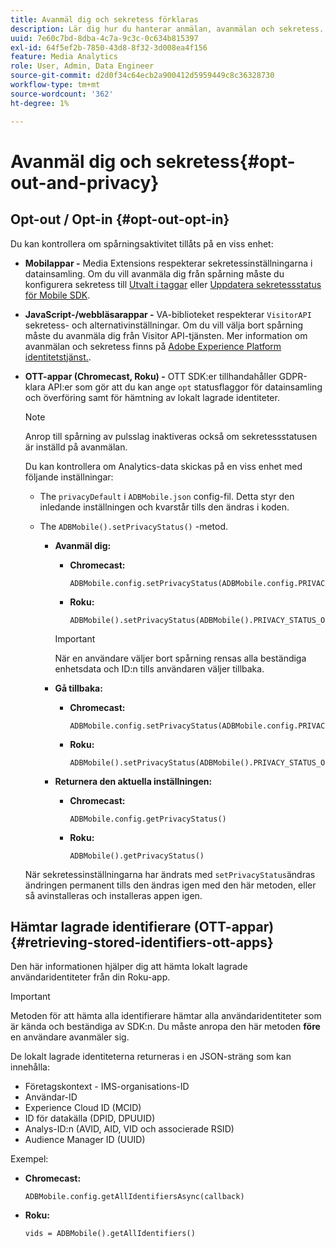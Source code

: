 ```yaml
---
title: Avanmäl dig och sekretess förklaras
description: Lär dig hur du hanterar anmälan, avanmälan och sekretess.
uuid: 7e60c7bd-8dba-4c7a-9c3c-0c634b815397
exl-id: 64f5ef2b-7850-43d8-8f32-3d008ea4f156
feature: Media Analytics
role: User, Admin, Data Engineer
source-git-commit: d2d0f34c64ecb2a900412d5959449c8c36328730
workflow-type: tm+mt
source-wordcount: '362'
ht-degree: 1%

---
```


# Avanmäl dig och sekretess{#opt-out-and-privacy}

## Opt-out / Opt-in {#opt-out-opt-in}

Du kan kontrollera om spårningsaktivitet tillåts på en viss enhet:

* **Mobilappar -** Media Extensions respekterar sekretessinställningarna i datainsamling. Om du vill avanmäla dig från spårning måste du konfigurera sekretess till [Utvalt i taggar](https://developer.adobe.com/client-sdks/documentation/getting-started/create-a-mobile-property/#create-a-mobile-property) eller [Uppdatera sekretessstatus för Mobile SDK](https://developer.adobe.com/client-sdks/documentation/privacy-and-gdpr/#getprivacystatus).
* **JavaScript-/webbläsarappar -** VA-biblioteket respekterar `VisitorAPI` sekretess- och alternativinställningar. Om du vill välja bort spårning måste du avanmäla dig från Visitor API-tjänsten. Mer information om avanmälan och sekretess finns på [Adobe Experience Platform identitetstjänst.](https://experienceleague.adobe.com/docs/id-service/using/home.html).
* **OTT-appar (Chromecast, Roku) -** OTT SDK:er tillhandahåller GDPR-klara API:er som gör att du kan ange `opt` statusflaggor för datainsamling och överföring samt för hämtning av lokalt lagrade identiteter.

   >[!NOTE]
   >
   >Anrop till spårning av pulsslag inaktiveras också om sekretessstatusen är inställd på avanmälan.

   Du kan kontrollera om Analytics-data skickas på en viss enhet med följande inställningar:

   * The `privacyDefault` i `ADBMobile.json` config-fil. Detta styr den inledande inställningen och kvarstår tills den ändras i koden.

   * The `ADBMobile().setPrivacyStatus()` -metod.

      * **Avanmäl dig:**

         * **Chromecast:**

            ```
            ADBMobile.config.setPrivacyStatus(ADBMobile.config.PRIVACY_STATUS_OPT_OUT)
            ```

         * **Roku:**

            ```
            ADBMobile().setPrivacyStatus(ADBMobile().PRIVACY_STATUS_OPT_OUT)
            ```
         >[!IMPORTANT]
         >
         >När en användare väljer bort spårning rensas alla beständiga enhetsdata och ID:n tills användaren väljer tillbaka.

      * **Gå tillbaka:**

         * **Chromecast:**

            ```
            ADBMobile.config.setPrivacyStatus(ADBMobile.config.PRIVACY_STATUS_OPT_IN)
            ```

         * **Roku:**

            ```
            ADBMobile().setPrivacyStatus(ADBMobile().PRIVACY_STATUS_OPT_IN)
            ```
      * **Returnera den aktuella inställningen:**

         * **Chromecast:**

            ```
            ADBMobile.config.getPrivacyStatus()
            ```

         * **Roku:**

            ```
            ADBMobile().getPrivacyStatus()
            ```
   När sekretessinställningarna har ändrats med `setPrivacyStatus`ändras ändringen permanent tills den ändras igen med den här metoden, eller så avinstalleras och installeras appen igen.

## Hämtar lagrade identifierare (OTT-appar) {#retrieving-stored-identifiers-ott-apps}

Den här informationen hjälper dig att hämta lokalt lagrade användaridentiteter från din Roku-app.

>[!IMPORTANT]
>
>Metoden för att hämta alla identifierare hämtar alla användaridentiteter som är kända och beständiga av SDK:n. Du måste anropa den här metoden **före** en användare avanmäler sig.

De lokalt lagrade identiteterna returneras i en JSON-sträng som kan innehålla:

* Företagskontext - IMS-organisations-ID
* Användar-ID
* Experience Cloud ID (MCID)
* ID för datakälla (DPID, DPUUID)
* Analys-ID:n (AVID, AID, VID och associerade RSID)
* Audience Manager ID (UUID)

Exempel:

* **Chromecast:**

   ```
   ADBMobile.config.getAllIdentifiersAsync(callback)
   ```

* **Roku:**

   ```
   vids = ADBMobile().getAllIdentifiers()
   ```
